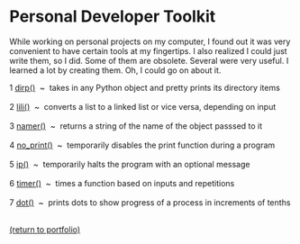 # Personal Developer Toolkit

While working on personal projects on my computer, I found out it was very convenient to have certain tools at my fingertips. I also realized I could just write them, so I did. Some of them are obsolete. Several were very useful. I learned a lot by creating them. Oh, I could go on about it.

1 [dirp()](/dirp.md)&nbsp;&nbsp;\~&nbsp;&nbsp;takes in any Python object and pretty prints its directory items<br><br>
2 [lili()](/lili.md)&nbsp;&nbsp;\~&nbsp;&nbsp;converts a list to a linked list or vice versa, depending on input<br><br>
3 [namer()](/namer.md)&nbsp;&nbsp;\~&nbsp;&nbsp;returns a string of the name of the object passsed to it<br><br>
4 [no_print()](/no_print.md)&nbsp;&nbsp;\~&nbsp;&nbsp;temporarily disables the print function during a program<br><br>
5 [ip()](/ip.md)&nbsp;&nbsp;\~&nbsp;&nbsp;temporarily halts the program with an optional message<br><br>
6 [timer()](/timer.md)&nbsp;&nbsp;\~&nbsp;&nbsp;times a function based on inputs and repetitions<br><br>
7 [dot()](/dot.md)&nbsp;&nbsp;\~&nbsp;&nbsp;prints dots to show progress of a process in increments of tenths<br><br>

<!-- dot could become a generator object -->

<!--
01234567890123456789012345678901234567890123456789012345678901234567890123456  67
7 dot()  ~  prints dots to show progress of a process in increments of tenths
-->
<a href="https://rowcased.github.io/">(return to portfolio)</a>
